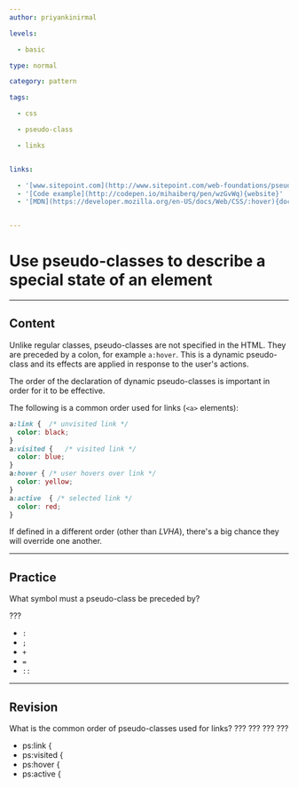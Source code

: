 ```yaml
---
author: priyankinirmal

levels:

  - basic

type: normal

category: pattern

tags:

  - css

  - pseudo-class

  - links


links:

  - '[www.sitepoint.com](http://www.sitepoint.com/web-foundations/pseudo-classes/){website}'
  - '[Code example](http://codepen.io/mihaiberq/pen/wzGvWq){website}'
  - '[MDN](https://developer.mozilla.org/en-US/docs/Web/CSS/:hover){documentation}'


---
```


# Use pseudo-classes to describe a special state of an element

---
## Content

Unlike regular classes, pseudo-classes are not specified in the HTML. They are preceded by a colon, for example `a:hover`. This is a dynamic pseudo-class and its effects  are applied in response to  the user's actions.

The order of the declaration of dynamic pseudo-classes is important in order for it to be effective.

The following is a common order used for links (`<a>` elements):
```css
a:link {  /* unvisited link */
  color: black;
}
a:visited {   /* visited link */
  color: blue;
}
a:hover { /* user hovers over link */
  color: yellow;
}
a:active  { /* selected link */
  color: red;
}   
```
If defined in a different order (other than *LVHA*), there's a big chance they will override one another.

---
## Practice

What symbol must a pseudo-class be preceded by?

???


* `:`
* `;`
* `+`
* `=`
* `::`

---
## Revision

What is the common order of pseudo-classes used for links?
??? ??? ??? ???

* ps:link {
* ps:visited {
* ps:hover {
* ps:active {

